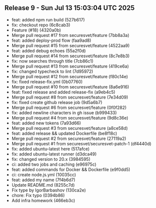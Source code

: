 ## Release 9 - Sun Jul 13 15:03:04 UTC 2025

*  feat: added npm run build (527b617)
*   fix: checkout repo (6c8cab3)
* Feature (#18) (4320a0b)
* Merge pull request #17 from securesvet/feature (7bb8a3a)
* feat: added deploy-prod flow (faa9ad8)
* Merge pull request #15 from securesvet/feature (4522aa9)
* feat: added debug echoes (55a2f0d)
* Merge pull request #14 from securesvet/feature (8c7e8b3)
* fix: now searches through title (7cb86c1)
* Merge pull request #13 from securesvet/feature (419ce6a)
* fix: changed typecheck to lint (7d95972)
* Merge pull request #12 from securesvet/feature (f80c14e)
* fix: fixed release-fix.yml (0b07760)
* Merge pull request #10 from securesvet/feature (8a6e916)
* feat: fixed release and added release-fix (a9eb4c5)
* Merge pull request #8 from securesvet/feature (7e34d09)
* fix: fixed create github release job (9d5a6b7)
* Merge pull request #6 from securesvet/feature (0f0f282)
* fix: added newline characters in gh issue (b999433)
* Merge pull request #4 from securesvet/feature (9d8c36e)
* feat: added new tokens (7a93d66)
* Merge pull request #3 from securesvet/feature (a8ce58d)
* feat: added release && updated Dockerfile (be8f18c)
* Merge pull request #2 from securesvet/feature (27119a2)
* Merge pull request #1 from securesvet/securesvet-patch-1 (df4440d)
* fix: added ubuntu-latest here (517afce)
* fix: added ubuntu-latest runner (d3dca49)
* fix: changed version to 20.x (3984595)
* ci: added two jobs and caching (e96975c)
* feat: added commands for Docker && Dockerfile (e9f0dd5)
* ci: create node.js.yml (10035cc)
* feat: added my name (7f4b6d7)
* Update README.md (8255c7d)
* Fix type by IgorBarbashov (130ca2e)
* chore: Fix typo (0394b86)
* Add infra homework (466eb3c)


